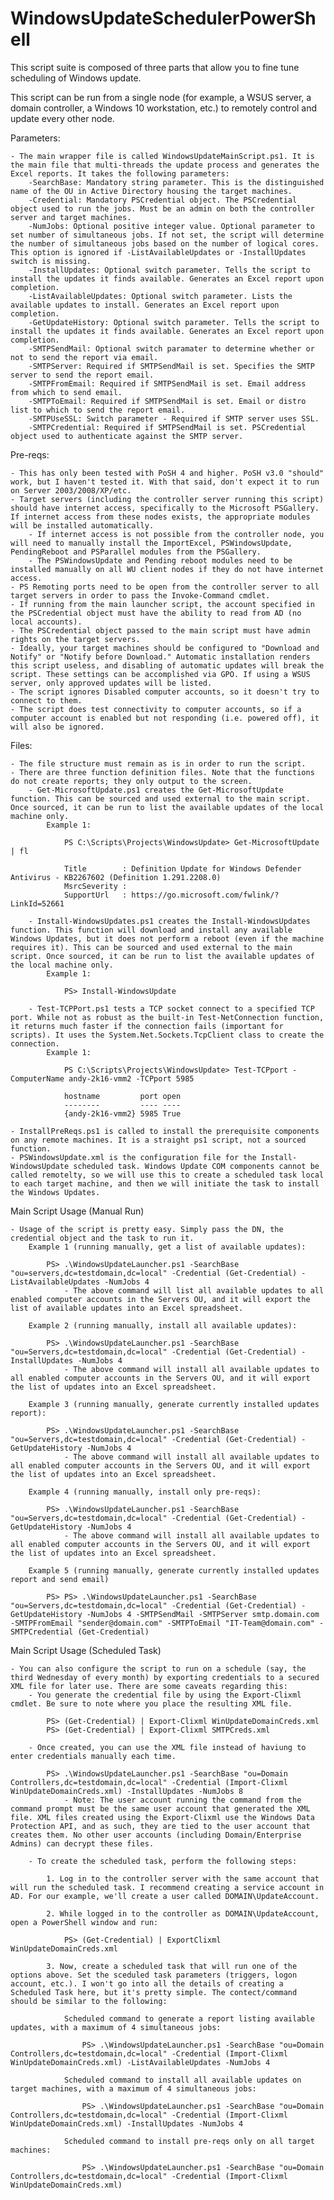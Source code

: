 # WindowsUpdateSchedulerPowerShell

This script suite is composed of three parts that allow you to fine tune scheduling of Windows update.

This script can be run from a single node (for example, a WSUS server, a domain controller, a Windows 10 workstation, etc.) to remotely control and update every other node.

Parameters:

	- The main wrapper file is called WindowsUpdateMainScript.ps1. It is the main file that multi-threads the update process and generates the Excel reports. It takes the following parameters:
		-SearchBase: Mandatory string parameter. This is the distinguished name of the OU in Active Directory housing the target machines.
		-Credential: Mandatory PSCredential object. The PSCredential object used to run the jobs. Must be an admin on both the controller server and target machines.
		-NumJobs: Optional positive integer value. Optional parameter to set number of simultaneous jobs. If not set, the script will determine the number of simultaneous jobs based on the number of logical cores. This option is ignored if -ListAvailableUpdates or -InstallUpdates switch is missing.
		-InstallUpdates: Optional switch parameter. Tells the script to install the updates it finds available. Generates an Excel report upon completion. 
		-ListAvailableUpdates: Optional switch parameter. Lists the available updates to install. Generates an Excel report upon completion. 
		-GetUpdateHistory: Optional switch parameter. Tells the script to install the updates it finds available. Generates an Excel report upon completion. 
		-SMTPSendMail: Optional switch paramater to determine whether or not to send the report via email.
		-SMTPServer: Required if SMTPSendMail is set. Specifies the SMTP server to send the report email.
		-SMTPFromEmail: Required if SMTPSendMail is set. Email address from which to send email.
		-SMTPToEmail: Required if SMTPSendMail is set. Email or distro list to which to send the report email.
		-SMTPUseSSL: Switch parameter - Required if SMTP server uses SSL.
		-SMTPCredential: Required if SMTPSendMail is set. PSCredential object used to authenticate against the SMTP server.
	
Pre-reqs:

	- This has only been tested with PoSH 4 and higher. PoSH v3.0 "should" work, but I haven't tested it. With that said, don't expect it to run on Server 2003/2008/XP/etc.
	- Target servers (including the controller server running this script) should have internet access, specifically to the Microsoft PSGallery. If internet access from these nodes exists, the appropriate modules will be installed automatically.
		- If internet access is not possible from the controller node, you will need to manually install the ImportExcel, PSWindowsUpdate, PendingReboot and PSParallel modules from the PSGallery.
		- The PSWindowsUpdate and Pending reboot modules need to be installed manually on all WU client nodes if they do not have internet access.
	- PS Remoting ports need to be open from the controller server to all target servers in order to pass the Invoke-Command cmdlet.
	- If running from the main launcher script, the account specified in the PSCredential object must have the ability to read from AD (no local accounts).
	- The PSCredential object passed to the main script must have admin rights on the target servers.
	- Ideally, your target machines should be configured to "Download and Notify" or "Notify before Download." Automatic installation renders this script useless, and disabling of automatic updates will break the script. These settings can be accomplished via GPO. If using a WSUS server, only approved updates will be listed.
	- The script ignores Disabled computer accounts, so it doesn't try to connect to them.
	- The script does test connectivity to computer accounts, so if a computer account is enabled but not responding (i.e. powered off), it will also be ignored.
	
Files:

	- The file structure must remain as is in order to run the script. 
	- There are three function definition files. Note that the functions do not create reports; they only output to the screen.
		- Get-MicrosoftUpdate.ps1 creates the Get-MicrosoftUpdate function. This can be sourced and used external to the main script. Once sourced, it can be run to list the available updates of the local machine only.
			Example 1:
			
				PS C:\Scripts\Projects\WindowsUpdate> Get-MicrosoftUpdate | fl

				Title        : Definition Update for Windows Defender Antivirus - KB2267602 (Definition 1.291.2208.0)
				MsrcSeverity :
				SupportUrl   : https://go.microsoft.com/fwlink/?LinkId=52661
				
		- Install-WindowsUpdates.ps1 creates the Install-WindowsUpdates function. This function will download and install any available Windows Updates, but it does not perform a reboot (even if the machine requires it). This can be sourced and used external to the main script. Once sourced, it can be run to list the available updates of the local machine only.
			Example 1:
			
				PS> Install-WindowsUpdate
		
		- Test-TCPPort.ps1 tests a TCP socket connect to a specified TCP port. While not as robust as the built-in Test-NetConnection function, it returns much faster if the connection fails (important for scripts). It uses the System.Net.Sockets.TcpClient class to create the connection.
			Example 1:
			
				PS C:\Scripts\Projects\WindowsUpdate> Test-TCPport -ComputerName andy-2k16-vmm2 -TCPport 5985

				hostname         port open
				--------         ---- ----
				{andy-2k16-vmm2} 5985 True
				
	- InstallPreReqs.ps1 is called to install the prerequisite components on any remote machines. It is a straight ps1 script, not a sourced function.
	- PSWindowsUpdate.xml is the configuration file for the Install-WindowsUpdate scheduled task. Windows Update COM components cannot be called remotelty, so we will use this to create a scheduled task local to each target machine, and then we will initiate the task to install the Windows Updates.
		
Main Script Usage (Manual Run)

	- Usage of the script is pretty easy. Simply pass the DN, the credential object and the task to run it.
		Example 1 (running manually, get a list of available updates):
		
			PS> .\WindowsUpdateLauncher.ps1 -SearchBase "ou=servers,dc=testdomain,dc=local" -Credential (Get-Credential) -ListAvailableUpdates -NumJobs 4
				- The above command will list all available updates to all enabled computer accounts in the Servers OU, and it will export the list of available updates into an Excel spreadsheet.
				
		Example 2 (running manually, install all available updates):
		
			PS> .\WindowsUpdateLauncher.ps1 -SearchBase "ou=Servers,dc=testdomain,dc=local" -Credential (Get-Credential) -InstallUpdates -NumJobs 4
				- The above command will install all available updates to all enabled computer accounts in the Servers OU, and it will export the list of updates into an Excel spreadsheet.
				
		Example 3 (running manually, generate currently installed updates report):
		
			PS> .\WindowsUpdateLauncher.ps1 -SearchBase "ou=Servers,dc=testdomain,dc=local" -Credential (Get-Credential) -GetUpdateHistory -NumJobs 4
				- The above command will install all available updates to all enabled computer accounts in the Servers OU, and it will export the list of updates into an Excel spreadsheet.
				
		Example 4 (running manually, install only pre-reqs):
		
			PS> .\WindowsUpdateLauncher.ps1 -SearchBase "ou=Servers,dc=testdomain,dc=local" -Credential (Get-Credential) -GetUpdateHistory -NumJobs 4
				- The above command will install all available updates to all enabled computer accounts in the Servers OU, and it will export the list of updates into an Excel spreadsheet.
				
		Example 5 (running manually, generate currently installed updates report and send email)
		
			PS> PS> .\WindowsUpdateLauncher.ps1 -SearchBase "ou=Servers,dc=testdomain,dc=local" -Credential (Get-Credential) -GetUpdateHistory -NumJobs 4 -SMTPSendMail -SMTPServer smtp.domain.com -SMTPFromEmail "sender@domain.com" -SMTPToEmail "IT-Team@domain.com" -SMTPCredential (Get-Credential)
				
Main Script Usage (Scheduled Task)

	- You can also configure the script to run on a schedule (say, the third Wednesday of every month) by exporting credentials to a secured XML file for later use. There are some caveats regarding this:
		- You generate the credential file by using the Export-Clixml cmdlet. Be sure to note where you place the resulting XML file.
		
			PS> (Get-Credential) | Export-Clixml WinUpdateDomainCreds.xml
			PS> (Get-Credential) | Export-Clixml SMTPCreds.xml
			
		- Once created, you can use the XML file instead of haviung to enter credentials manually each time.
		
			PS> .\WindowsUpdateLauncher.ps1 -SearchBase "ou=Domain Controllers,dc=testdomain,dc=local" -Credential (Import-Clixml WinUpdateDomainCreds.xml) -InstallUpdates -NumJobs 8
				- Note: The user account running the command from the command prompt must be the same user account that generated the XML file. XML files created using the Export-Clixml use the Windows Data Protection API, and as such, they are tied to the user account that creates them. No other user accounts (including Domain/Enterprise Admins) can decrypt these files.
				
		- To create the scheduled task, perform the following steps:
		
			1. Log in to the controller server with the same account that will run the scheduled task. I recommend creating a service account in AD. For our example, we'll create a user called DOMAIN\UpdateAccount.
			
			2. While logged in to the controller as DOMAIN\UpdateAccount, open a PowerShell window and run:
			
				PS> (Get-Credential) | ExportClixml WinUpdateDomainCreds.xml
				
			3. Now, create a scheduled task that will run one of the options above. Set the sceduled task parameters (triggers, logon account, etc.). I won't go into all the details of creating a Scheduled Task here, but it's pretty simple. The contect/command should be similar to the following:
			
				Scheduled command to generate a report listing available updates, with a maximum of 4 simultaneous jobs:
			
					PS> .\WindowsUpdateLauncher.ps1 -SearchBase "ou=Domain Controllers,dc=testdomain,dc=local" -Credential (Import-Clixml WinUpdateDomainCreds.xml) -ListAvailableUpdates -NumJobs 4
					
				Scheduled command to install all available updates on target machines, with a maximum of 4 simultaneous jobs:
				
					PS> .\WindowsUpdateLauncher.ps1 -SearchBase "ou=Domain Controllers,dc=testdomain,dc=local" -Credential (Import-Clixml WinUpdateDomainCreds.xml) -InstallUpdates -NumJobs 4
					
				Scheduled command to install pre-reqs only on all target machines:
				
					PS> .\WindowsUpdateLauncher.ps1 -SearchBase "ou=Domain Controllers,dc=testdomain,dc=local" -Credential (Import-Clixml WinUpdateDomainCreds.xml)
		